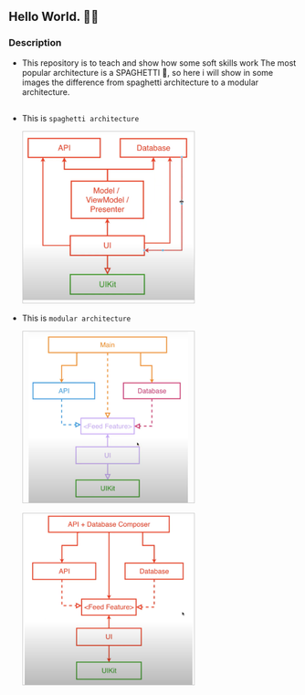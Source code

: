 ## Hello World.  👋😊

### Description
- This repository is to teach and show how some soft skills work 
 The most popular architecture is a SPAGHETTI 🍝, so here i will show in some images 
the difference from spaghetti architecture to a modular architecture.

##
<p>
 
- This is `spaghetti architecture`
 
  <a>
    <img src = "https://github.com/luanesant/EssentialDeveloper/blob/develop/EssentialDeveloper/Lectures/Third/Spaghetti%20Architecture.png"
          style="object-fit:scale-down;
            width:300px;
            height:300px;
            border: solid 1px #CCC"/>
  </a>
 
- This is `modular architecture`
 
  <a>
    <img src = "https://github.com/luanesant/EssentialDeveloper/blob/develop/EssentialDeveloper/Lectures/Third/Modular%20Desing.png"
          style="object-fit:scale-down;
            width:300px;
            height:300px;
            border: solid 1px #CCC"/>
   
   <img src = "https://github.com/luanesant/EssentialDeveloper/blob/develop/EssentialDeveloper/Lectures/Third/Modular%20Application%20Architecture.png"
          style="object-fit:scale-down;
            width:300px;
            height:300px;
            border: solid 1px #CCC"/>
  </a>
</p>
